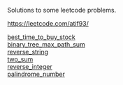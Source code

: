 Solutions to some leetcode problems.

https://leetcode.com/atif93/

[best_time_to_buy_stock](https://leetcode.com/problems/best-time-to-buy-and-sell-stock) <br>
[binary_tree_max_path_sum](https://leetcode.com/problems/binary-tree-maximum-path-sum) <br>
[reverse_string](https://leetcode.com/problems/reverse-string) <br>
[two_sum](https://leetcode.com/problems/two-sum) <br>
[reverse_integer](https://leetcode.com/problems/reverse-integer) <br>
[palindrome_number](https://leetcode.com/problems/palindrome-number) <br>
